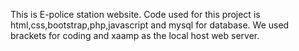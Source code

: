 This is E-police station website.
Code used for this project is html,css,bootstrap,php,javascript and mysql for database.
We used brackets for coding and xaamp as the local host web server.

